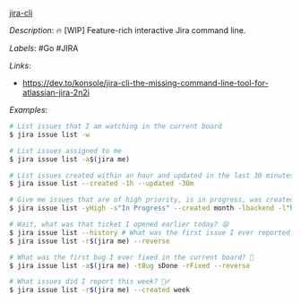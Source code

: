 [jira-cli](https://github.com/ankitpokhrel/jira-cli)

*Description*: 🔥 [WIP] Feature-rich interactive Jira command line.

*Labels*: #Go #JIRA

*Links*:
  - https://dev.to/konsole/jira-cli-the-missing-command-line-tool-for-atlassian-jira-2n2i

*Examples*:

```bash
# List issues that I am watching in the current board
$ jira issue list -w

# List issues assigned to me
$ jira issue list -a$(jira me)

# List issues created within an hour and updated in the last 30 minutes️
$ jira issue list --created -1h --updated -30m

# Give me issues that are of high priority, is in progress, was created this month, and has given labels 🔥
$ jira issue list -yHigh -s"In Progress" --created month -lbackend -l"high prio"

# Wait, what was that ticket I opened earlier today? 😫
$ jira issue list --history # What was the first issue I ever reported on the current board? 🤔
$ jira issue list -r$(jira me) --reverse

# What was the first bug I ever fixed in the current board? 🐞
$ jira issue list -a$(jira me) -tBug sDone -rFixed --reverse

# What issues did I report this week? 🤷‍♂️
$ jira issue list -r$(jira me) --created week
```
